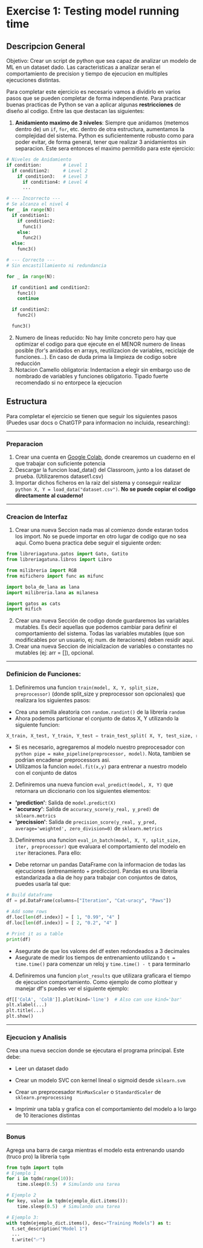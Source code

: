 # Exercise 1: Testing model running time
## Descripcion General
Objetivo: Crear un script de python que sea capaz de analizar un modelo de ML en un dataset dado. Las caracteristicas a analizar seran el comportamiento de precision y tiempo de ejecucion en multiples ejecuciones distintas.

Para completar este ejercicio es necesario vamos a dividirlo en varios pasos que se pueden completar de forma independiente. Para practicar buenas practicas de Python se van a aplicar algunas **restricciones** de diseño al codigo. Entre las que destacan las siguientes:
1. **Anidamiento maximo de 3 niveles**: Siempre que anidamos (metemos dentro de) un `if`, `for`, etc. dentro de otra estructura, aumentamos la complejidad del sistema. Python es suficientemente robusto como para poder evitar, de forma general, tener que realizar 3 anidamientos sin separacion. Este sera entonces el maximo permitido para este ejercicio:
```python
# Niveles de Anidamiento
if condition:        # Level 1
  if condition2:     # Level 2
    if condition3:   # Level 3
      if condition4: # Level 4
      ...
```
```python
# --- Incorrecto ---
# Se alcanza el nivel 4
for _ in range(N):
  if condition1:
    if condition2:
      func1()
    else:
      func2()
  else:
    func3()
```
```python
# --- Correcto ---
# Sin encastillamiento ni redundancia

for _ in range(N):

  if condition1 and condition2:
    func1()
    continue

  if condition2:
    func2()

  func3()  
```

2. Numero de lineas reducido: No hay limite concreto pero hay que optimizar el codigo para que ejecute en el MENOR numero de lineas posible (for's anidados en arrays, reutilizacion de variables, reciclaje de funciones...). En caso de duda prima la limpieza de codigo sobre reducción
3. Notacion Camello obligatoria: Indentacion a elegir sin embargo uso de nombrado de variables y funciones obligatorio. Tipado fuerte recomendado si no entorpece la ejecucion

## Estructura
Para completar el ejercicio se tienen que seguir los siguientes pasos (Puedes usar docs o ChatGTP para informacion no incluida, researching):
______

### Preparacion
1.  Crear una cuenta en [Google Colab](https://colab.google/), donde crearemos un cuaderno en el que trabajar con suficiente potencia
2.  Descargar la funcion load_data() del Classroom, junto a los dataset de prueba. (Utilizaremos dataset1.csv)
3.  Importar dichos ficheros en la raiz del sistema y conseguir realizar ```python X, Y = load_data("dataset.csv")```. **No se puede copiar el codigo directamente al cuaderno!**

______

### Creacion de Interfaz
1. Crear una nueva Seccion nada mas al comienzo donde estaran todos los import. No se puede importar en otro lugar de codigo que no sea aqui. Como buena practica debe seguir el siguiente orden:
```python
from libreriagatuna.gatos import Gato, Gatito
from libreriagatuna.libros import Libro

from milibreria import RGB
from mifichero import func as mifunc

import bola_de_lana as lana
import milibreria.lana as milanesa

import gatos as cats
import mifich
```
2. Crear una nueva Sección de codigo donde guardaremos las variables mutables. Es decir aquellas que podemos cambiar para definir el comportamiento del sistema. Todas las variables mutables (que son modificables por un usuario, ej: num. de iteraciones) deben residir aqui.
3. Crear una nueva Seccion de inicializacion de variables o constantes no mutables (ej: arr = []), opcional.
______

### Definicion de Funciones:
1. Definiremos una funcion `train(model, X, Y, split_size, preprocessor)` (donde split_size y preprocessor son opcionales) que realizara los siguientes pasos:
  - Crea una semilla aleatoria con `random.randint()` de la libreria `random`
  - Ahora podemos particionar el conjunto de datos X, Y utilizando la siguiente funcion:
```python
X_train, X_test, Y_train, Y_test = train_test_split( X, Y, test_size, random_state)
```
  - Si es necesario, agregaremos al modelo nuestro preprocesador con ```python pipe = make_pipeline(preprocessor, model)```. Nota, tambien se podrian encadenar preprocessors asi.
  - Utilizamos la funcion `model.fit(x,y)` para entrenar a nuestro modelo con el conjunto de datos

2. Definiremos una nueva funcion `eval_predict(model, X, Y)` que retornara un diccionario con los siguientes elementos:
  - **'prediction'**: Salida de `model.predict(X)`
  - **'accuracy'**: Salida de `accuracy_score(y_real, y_pred)` de `sklearn.metrics`
  - **'precission'**: Salida de `precision_score(y_real, y_pred, average='weighted', zero_division=0)` de `sklearn.metrics`

3. Definiremos una funcion `eval_in_batch(model, X, Y, split_size, iter, preprocessor)` que evaluara el comportamiento del modelo en `iter` iteraciones. Para ello:
  - Debe retornar un pandas DataFrame con la informacion de todas las ejecuciones (entrenamiento + prediccion). Pandas es una libreria estandarizada a dia de hoy para trabajar con conjuntos de datos, puedes usarla tal que:
```python
# Build dataframe
df = pd.DataFrame(columns=["Iteration", "Cat-uracy", "Paws"])

# Add some rows
df.loc[len(df.index)] = [ 1, "0.99", "4" ]
df.loc[len(df.index)] = [ 2, "0.2", "4" ]

# Print it as a table
print(df)
```
  - Asegurate de que los valores del df esten redondeados a 3 decimales
  - Asegurate de medir los tiempos de entrenamiento utilizando `t = time.time()` para comenzar un reloj y `time.time() - t` para terminarlo

4. Definiremos una funcion `plot_results` que utilizara graficara el tiempo de ejecucion comportamiento. Como ejemplo de como plottear y manejar df's puedes ver el siguiente ejemplo:
```python
df[['ColA', 'ColB']].plot(kind='line')  # Also can use kind='bar'
plt.xlabel(...)
plt.title(...)
plt.show()
```
______
### Ejecucion y Analisis
Crea una nueva seccion donde se ejecutara el programa principal. Este debe:
- Leer un dataset dado
- Crear un modelo SVC con kernel lineal o sigmoid desde `sklearn.svm`

- Crear un preprocesador `MinMaxScaler` o `StandardScaler` de `sklearn.preprocessing`
- Imprimir una tabla y grafica con el comportamiento del modelo a lo largo de 10 iteraciones distintas

______
### Bonus
Agrega una barra de carga mientras el modelo esta entrenando usando (truco pro) la libreria `tqdm`
```python
from tqdm import tqdm
# Ejemplo 1
for i in tqdm(range(10)):
    time.sleep(0.5)  # Simulando una tarea

# Ejemplo 2
for key, value in tqdm(ejemplo_dict.items()):
    time.sleep(0.5)  # Simulando una tarea

# Ejemplo 3:
with tqdm(ejemplo_dict.items(), desc="Training Models") as t:
  t.set_description("Model 1")
  ...
  t.write("✅")
```
